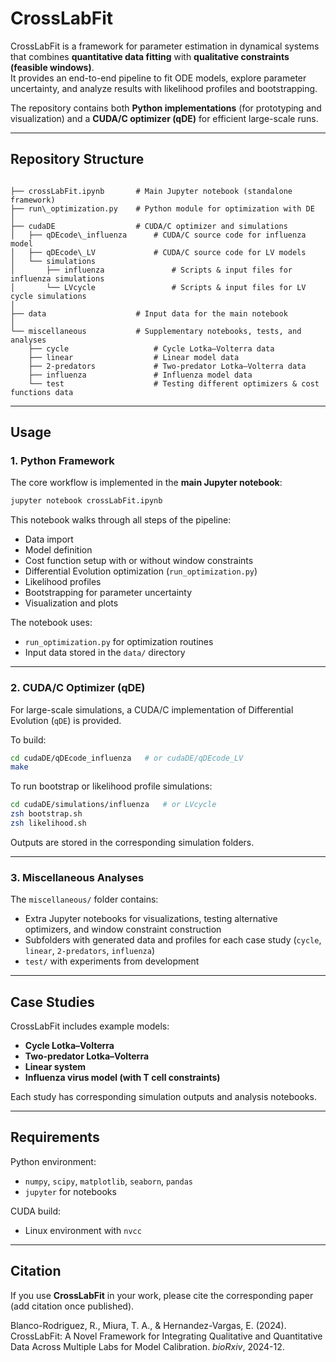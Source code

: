 # CrossLabFit

CrossLabFit is a framework for parameter estimation in dynamical systems that combines **quantitative data fitting** with **qualitative constraints (feasible windows)**.  
It provides an end-to-end pipeline to fit ODE models, explore parameter uncertainty, and analyze results with likelihood profiles and bootstrapping.  

The repository contains both **Python implementations** (for prototyping and visualization) and a **CUDA/C optimizer (qDE)** for efficient large-scale runs.  

---

## Repository Structure

```

├── crossLabFit.ipynb       # Main Jupyter notebook (standalone framework)
├── run\_optimization.py    # Python module for optimization with DE
│
├── cudaDE                  # CUDA/C optimizer and simulations
│   ├── qDEcode\_influenza      # CUDA/C source code for influenza model
│   ├── qDEcode\_LV             # CUDA/C source code for LV models
│   └── simulations
│       ├── influenza               # Scripts & input files for influenza simulations
│       └── LVcycle                 # Scripts & input files for LV cycle simulations
│
├── data                    # Input data for the main notebook
│
└── miscellaneous           # Supplementary notebooks, tests, and analyses
    ├── cycle                   # Cycle Lotka–Volterra data
    ├── linear                  # Linear model data
    ├── 2-predators             # Two-predator Lotka–Volterra data
    ├── influenza               # Influenza model data
    └── test                    # Testing different optimizers & cost functions data

````

---

## Usage

### 1. Python Framework
The core workflow is implemented in the **main Jupyter notebook**:

```bash
jupyter notebook crossLabFit.ipynb
````

This notebook walks through all steps of the pipeline:

* Data import
* Model definition
* Cost function setup with or without window constraints
* Differential Evolution optimization (`run_optimization.py`)
* Likelihood profiles
* Bootstrapping for parameter uncertainty
* Visualization and plots

The notebook uses:

* `run_optimization.py` for optimization routines
* Input data stored in the `data/` directory

---

### 2. CUDA/C Optimizer (qDE)

For large-scale simulations, a CUDA/C implementation of Differential Evolution (`qDE`) is provided.

To build:

```bash
cd cudaDE/qDEcode_influenza   # or cudaDE/qDEcode_LV
make
```

To run bootstrap or likelihood profile simulations:

```bash
cd cudaDE/simulations/influenza   # or LVcycle
zsh bootstrap.sh
zsh likelihood.sh
```

Outputs are stored in the corresponding simulation folders.

---

### 3. Miscellaneous Analyses

The `miscellaneous/` folder contains:

* Extra Jupyter notebooks for visualizations, testing alternative optimizers, and window constraint construction
* Subfolders with generated data and profiles for each case study (`cycle`, `linear`, `2-predators`, `influenza`)
* `test/` with experiments from development

---

## Case Studies

CrossLabFit includes example models:

* **Cycle Lotka–Volterra**
* **Two-predator Lotka–Volterra**
* **Linear system**
* **Influenza virus model (with T cell constraints)**

Each study has corresponding simulation outputs and analysis notebooks.

---

## Requirements

Python environment:

* `numpy`, `scipy`, `matplotlib`, `seaborn`, `pandas`
* `jupyter` for notebooks

CUDA build:

* Linux environment with `nvcc`

---

## Citation

If you use **CrossLabFit** in your work, please cite the corresponding paper (add citation once published).

Blanco-Rodriguez, R., Miura, T. A., & Hernandez-Vargas, E. (2024). CrossLabFit: A Novel Framework for Integrating Qualitative and Quantitative Data Across Multiple Labs for Model Calibration. *bioRxiv*, 2024-12.
